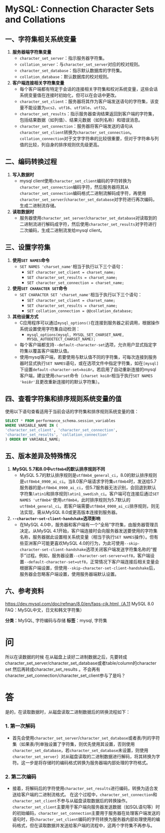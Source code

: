 # MySQL: Connection Character Sets and Collations

## 一、字符集相关系统变量
1. **服务器端字符集变量**
   - `character_set_server`：指示服务器字符集。
   - `collation_server`：与`character_set_server`对应的校对规则。
   - `character_set_database`：指示默认数据库的字符集。
   - `collation_database`：默认数据库的校对规则。
2. **客户端连接相关字符集变量**
   - 每个客户端都有特定于会话的连接相关字符集和校对系统变量，这些会话系统变量值在连接时初始化，但可以在会话中更改。
   - `character_set_client`：服务器将其作为客户端发送语句的字符集，该变量不能设置为`ucs2`、`utf16`、`utf16le`、`utf32`。
   - `character_set_results`：指示服务器查询结果返回到客户端的字符集，包括结果数据（如列值）、结果元数据（如列名称）和错误消息。
   - `character_set_connection`：服务器将客户端发送的语句从`character_set_client`转换为`character_set_connection`。`collation_connection`对于文字字符串的比较很重要，但对于字符串与列值的比较，列自身的排序规则优先级更高。

## 二、编码转换过程
1. **写入数据时**
   - mysql client使用`character_set_client`编码的字符转换为`character_set_connection`编码字符，然后服务器将其从`character_set_connection`编码格式二进制流解码成字符，再使用`character_set_server`/`character_set_database`对字符进行再次编码，生成二进制流存储。
2. **读取数据时**
   - 服务器使用`character_set_server`/`character_set_database`对读取到的二进制流进行解码成字符，然后使用`character_set_results`对字符进行二次编码，生成二进制流发给mysql client。

## 三、设置字符集
1. **使用`SET NAMES`命令**
   - `SET NAMES 'charset_name'`相当于执行以下三个语句：
     - `SET character_set_client = charset_name;`
     - `SET character_set_results = charset_name;`
     - `SET character_set_connection = charset_name;`
2. **使用`SET CHARACTER SET`命令**
   - `SET CHARACTER SET 'charset_name'`相当于执行以下三个语句：
     - `SET character_set_client = charset_name;`
     - `SET character_set_results = charset_name;`
     - `SET collation_connection = @@collation_database;`
3. **其他设置方式**
   - C应用程序可以通过`mysql_options()`在连接到服务器之前调用，根据操作系统设置使用字符集自动检测：
     - `mysql_options(mysql, MYSQL_SET_CHARSET_NAME, MYSQL_AUTODETECT_CHARSET_NAME);`
   - 每个客户端都支持`--default-character-set`选项，允许用户显式指定字符集以覆盖客户端默认值。
   - 使用mysql客户端，若要使用与默认值不同的字符集，可每次连接到服务器时显式执行`SET NAMES`语句，或在选项文件中指定字符集，如在`[mysql]`下设置`default-character-set=koi8r`。若启用了自动重新连接的mysql客户端，建议使用`charset`命令（`charset koi8r`相当于执行`SET NAMES 'koi8r'`且更改重新连接时的默认字符集）。

## 四、查看字符集和排序规则系统变量的值
使用以下语句查看适用于当前会话的字符集和排序规则系统变量的值：
```sql
SELECT * FROM performance_schema.session_variables
WHERE VARIABLE_NAME IN (
'character_set_client', 'character_set_connection',
'character_set_results', 'collation_connection'
) ORDER BY VARIABLE_NAME;
```

## 五、版本差异及特殊情况
1. **MySQL 5.7和8.0中`utf8mb4`的默认排序规则不同**
   - MySQL 5.7的默认排序规则是`utf8mb4_general_ci`，8.0的默认排序规则是`utf8mb4_0900_ai_ci`。当8.0客户端请求字符集`utf8mb4`时，发送给5.7服务器的是`utf8mb4_0900_ai_ci`，但5.7服务器无法识别，会回退到默认字符集`latin1`和排序规则`latin1_swedish_ci`。客户端可在连接后通过`SET NAMES 'utf8mb4'`使用`utf8mb4`，此时排序规则为5.7默认的`utf8mb4_general_ci`。若客户端需要`utf8mb4_0900_ai_ci`排序规则，则无法实现，需从MySQL 8.0或更高版本连接到服务器。
2. **`--character-set-client-handshake`选项影响**
   - 在MySQL 4.0中，服务器和客户端有一个“全局”字符集，由服务器管理员决定。从MySQL 4.1开始，客户端连接时会向服务器发送要使用的字符集名称，服务器据此设置相关系统变量（相当于执行`SET NAMES`操作）。但有些亚洲客户可能更喜欢MySQL 4.0的行为，为此可使用`--skip-character-set-client-handshake`选项关闭客户端发送字符集名称的“握手”过程。例如，服务器设置`--character-set-server=utf8`，客户端设置`--default-character-set=utf8`，正常情况下客户端连接后相关变量会根据客户端设置，但使用`--skip-character-set-client-handshake`后，服务器会忽略客户端设置，使用服务器端默认设置。

## 六、参考资料
https://dev.mysql.com/doc/refman/8.0/en/faqs-cjk.html（A.11 MySQL 8.0 FAQ：MySQL中文，日文和韩文字符集）

**分类**：MySQL, 字符编码与存储
**标签**：mysql, 字符集


# 问
所以在读数据的时候 在从磁盘上读好二进制数据之后，先要转成 character_set_server/character_set_database或者table/column的character set 然后再转成character_set_results 。不会再有character_set_connection/character_set_client参与了是吗？ 

# 答
是的，在读取数据时，从磁盘读取二进制数据后的转换流程如下： 

### 1. 第一次解码

- 首先会使用`character_set_server`/`character_set_database`或者表/列的字符集（如果表/列单独设置了字符集，则优先使用其设置，否则使用`character_set_database`，若`character_set_database`未设置，则使用`character_set_server`）对从磁盘读取的二进制数据进行解码，将其转换为字符。这一步是将存储时的编码格式转换为服务器端内部处理的字符格式。 
### 2. 第二次编码
- 接着，将解码后的字符使用`character_set_results`进行编码，转换为适合发送给客户端的二进制流格式。 在这个过程中，`character_set_connection`和`character_set_client`不参与从磁盘读取数据后的转换操作。`character_set_client`主要用于客户端向服务器发送数据（如SQL语句等）时的初始编码，`character_set_connection`主要用于服务器在处理客户端发送的语句时，将`character_set_client`编码的字符转换为服务器内部处理使用的编码格式，但在读取数据并发送给客户端的流程中，这两个字符集不再参与。


